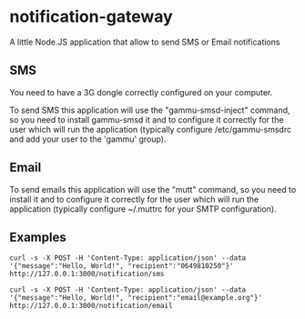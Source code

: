 notification-gateway
====================

A little Node.JS application that allow to send SMS or Email notifications


SMS
---

You need to have a 3G dongle correctly configured on your computer.

To send SMS this application will use the "gammu-smsd-inject" command, so you need to install gammu-smsd it and to configure it correctly for the user which will run the application (typically configure /etc/gammu-smsdrc and add your user to the 'gammu' group).

Email
-----

To send emails this application will use the "mutt" command, so you need to install it and to configure it correctly for the user which will run the application (typically configure ~/.muttrc for your SMTP configuration).

Examples
--------

```
curl -s -X POST -H 'Content-Type: application/json' --data '{"message":"Hello, World!", "recipient":"0649810250"}' http://127.0.0.1:3000/notification/sms
```

```
curl -s -X POST -H 'Content-Type: application/json' --data '{"message":"Hello, World!", "recipient":"email@example.org"}' http://127.0.0.1:3000/notification/email
```
